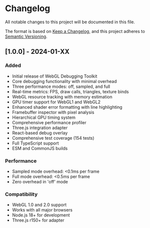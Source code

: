 # Changelog

All notable changes to this project will be documented in this file.

The format is based on [Keep a Changelog](https://keepachangelog.com/en/1.0.0/),
and this project adheres to [Semantic Versioning](https://semver.org/spec/v2.0.0.html).

## [1.0.0] - 2024-01-XX

### Added
- Initial release of WebGL Debugging Toolkit
- Core debugging functionality with minimal overhead
- Three performance modes: off, sampled, and full
- Real-time metrics: FPS, draw calls, triangles, texture binds
- WebGL resource tracking with memory estimation
- GPU timer support for WebGL1 and WebGL2
- Enhanced shader error formatting with line highlighting
- Framebuffer inspector with pixel analysis
- Hierarchical GPU timing system
- Comprehensive performance profiler
- Three.js integration adapter
- React-based debug overlay
- Comprehensive test coverage (154 tests)
- Full TypeScript support
- ESM and CommonJS builds

### Performance
- Sampled mode overhead: <0.1ms per frame
- Full mode overhead: <0.5ms per frame
- Zero overhead in 'off' mode

### Compatibility
- WebGL 1.0 and 2.0 support
- Works with all major browsers
- Node.js 18+ for development
- Three.js r150+ for adapter